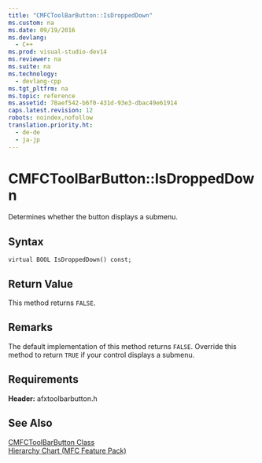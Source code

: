 ```yaml
---
title: "CMFCToolBarButton::IsDroppedDown"
ms.custom: na
ms.date: 09/19/2016
ms.devlang: 
  - C++
ms.prod: visual-studio-dev14
ms.reviewer: na
ms.suite: na
ms.technology: 
  - devlang-cpp
ms.tgt_pltfrm: na
ms.topic: reference
ms.assetid: 78aef542-b6f0-431d-93e3-dbac49e61914
caps.latest.revision: 12
robots: noindex,nofollow
translation.priority.ht: 
  - de-de
  - ja-jp
---
```

# CMFCToolBarButton::IsDroppedDown
Determines whether the button displays a submenu.  
  
## Syntax  
  
```  
virtual BOOL IsDroppedDown() const;  
```  
  
## Return Value  
 This method returns `FALSE`.  
  
## Remarks  
 The default implementation of this method returns `FALSE`. Override this method to return `TRUE` if your control displays a submenu.  
  
## Requirements  
 **Header:** afxtoolbarbutton.h  
  
## See Also  
 [CMFCToolBarButton Class](../vs140/CMFCToolBarButton-Class.md)   
 [Hierarchy Chart (MFC Feature Pack)](../vs140/Hierarchy-Chart.md)